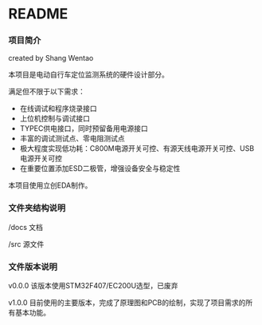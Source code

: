 # README

### 项目简介

created by Shang Wentao

本项目是电动自行车定位监测系统的硬件设计部分。

满足但不限于以下需求：

- 在线调试和程序烧录接口
- 上位机控制与调试接口
- TYPEC供电接口，同时预留备用电源接口
- 丰富的调试测试点、零电阻测试点
- 极大程度实现低功耗：C800M电源开关可控、有源天线电源开关可控、USB电源开关可控
- 在重要位置添加ESD二极管，增强设备安全与稳定性

本项目使用立创EDA制作。

### 文件夹结构说明

/docs 文档

/src 源文件

### 文件版本说明

v0.0.0 该版本使用STM32F407/EC200U选型，已废弃

v1.0.0 目前使用的主要版本，完成了原理图和PCB的绘制，实现了项目需求的所有基本功能。

